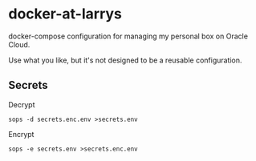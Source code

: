 # docker-at-larrys

docker-compose configuration for managing my personal box on Oracle Cloud.

Use what you like, but it's not designed to be a reusable configuration.

## Secrets

Decrypt
```
sops -d secrets.enc.env >secrets.env
```

Encrypt
```
sops -e secrets.env >secrets.enc.env
```
